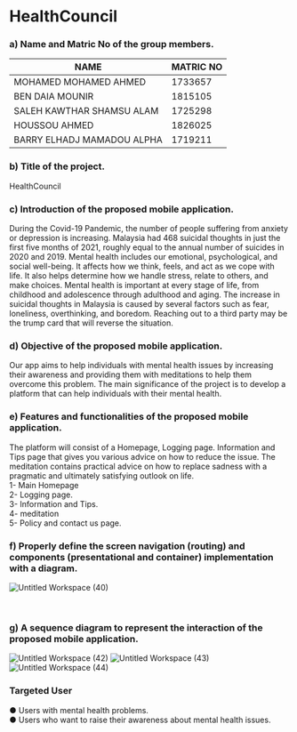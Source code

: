 # HealthCouncil

### a) Name and Matric No of the group members.<br> 

|NAME	             |               MATRIC NO |
| ------------- | ------------- |
|MOHAMED MOHAMED AHMED       |   	1733657  |
|BEN DAIA MOUNIR	        |        1815105 |
|SALEH KAWTHAR SHAMSU ALAM	 |     1725298 |
|HOUSSOU AHMED	               |    1826025 |
|BARRY ELHADJ MAMADOU ALPHA   |  	1719211 |




### b) Title of the project. <br>
 HealthCouncil
<br>

### c) Introduction of the proposed mobile application.<br>
During the Covid-19 Pandemic, the number of people suffering from anxiety or depression is increasing. Malaysia had 468 suicidal thoughts in just the first five months of 2021, roughly equal to the annual number of suicides in 2020 and 2019. Mental health includes our emotional, psychological, and social well-being. It affects how we think, feels, and act as we cope with life. It also helps determine how we handle stress, relate to others, and make choices. Mental health is important at every stage of life, from childhood and adolescence through adulthood and aging. The increase in suicidal thoughts in Malaysia is caused by several factors such as fear, loneliness, overthinking, and boredom. Reaching out to a third party may be the trump card that will reverse the situation.
<br>
### d) Objective of the proposed mobile application.<br>
Our app aims to help individuals with mental health issues by increasing their awareness and providing them with meditations to help them overcome this problem.
The main significance of the project is to develop a platform that can help individuals with their mental health. 
	<br>
### e) Features and functionalities of the proposed mobile application.<br>
The platform will consist of a Homepage, Logging page. Information and Tips page that gives you various advice on how to reduce the issue. The meditation contains practical advice on how to replace sadness with a pragmatic and ultimately satisfying outlook on life.  
1-	Main Homepage <br>
2-	Logging page. <br>
3-	Information and Tips. <br>
4-	meditation <br>
5-	Policy and contact us page.  <br>

### f) Properly define the screen navigation (routing) and components (presentational and container) implementation with a diagram. <br>
![Untitled Workspace (40)](https://user-images.githubusercontent.com/55817700/147667521-de6f2281-0e48-4014-b3ad-f893c950cb2c.png)


<br>

### g) A sequence diagram to represent the interaction of the proposed mobile application. <br>

![Untitled Workspace (42)](https://user-images.githubusercontent.com/55817700/147669279-ccfc2409-d7ba-40b8-8807-ad51085210a9.png)
![Untitled Workspace (43)](https://user-images.githubusercontent.com/55817700/147669281-9babd0af-ba87-4a01-b6cd-fe4615bc1dec.png)
![Untitled Workspace (44)](https://user-images.githubusercontent.com/55817700/147669287-c09827d5-4896-41a3-8d5b-896a23513158.png)


###  Targeted User  <br>
●	Users with mental health problems.   
●	Users who want to raise their awareness about mental health issues. 
  	




